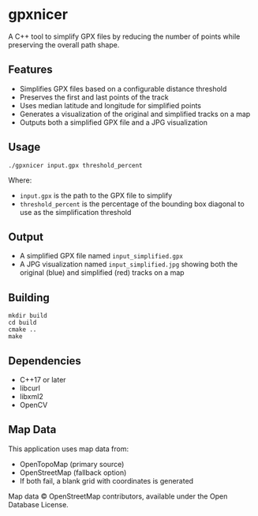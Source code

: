 # gpxnicer

A C++ tool to simplify GPX files by reducing the number of points while preserving the overall path shape.

## Features

- Simplifies GPX files based on a configurable distance threshold
- Preserves the first and last points of the track
- Uses median latitude and longitude for simplified points
- Generates a visualization of the original and simplified tracks on a map
- Outputs both a simplified GPX file and a JPG visualization

## Usage

```
./gpxnicer input.gpx threshold_percent
```

Where:
- `input.gpx` is the path to the GPX file to simplify
- `threshold_percent` is the percentage of the bounding box diagonal to use as the simplification threshold

## Output

- A simplified GPX file named `input_simplified.gpx`
- A JPG visualization named `input_simplified.jpg` showing both the original (blue) and simplified (red) tracks on a map

## Building

```
mkdir build
cd build
cmake ..
make
```

## Dependencies

- C++17 or later
- libcurl
- libxml2
- OpenCV

## Map Data

This application uses map data from:
- OpenTopoMap (primary source)
- OpenStreetMap (fallback option)
- If both fail, a blank grid with coordinates is generated

Map data © OpenStreetMap contributors, available under the Open Database License.
